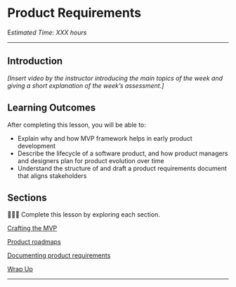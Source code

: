 # Product Requirements

E*stimated Time: XXX hours*

---

## Introduction

*[Insert video by the instructor introducing the main topics of the week and giving a short explanation of the week’s assessment.]*




## **Learning Outcomes**

After completing this lesson, you will be able to:

- Explain why and how MVP framework helps in early product development 
- Describe the lifecycle of a software product, and how product managers and designers plan for product evolution over time
- Understand the structure of and draft a product requirements document that aligns stakeholders 


## Sections

<aside>

👩🏿‍🏫 Complete this lesson by exploring each section. 

</aside>

[Crafting the MVP](lessons/product-requirements/mvp.md)

[Product roadmaps](lessons/product-requirements/roadmaps.md)

[Documenting product requirements](lessons/product-requirements/documentation.md)

[Wrap Up](lessons/product-requirements/wrap-up.md)


---
